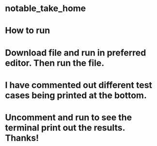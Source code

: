 # notable_take_home

# How to run

# Download file and run in preferred editor. Then run the file.
# I have commented out different test cases being printed at the bottom.
# Uncomment and run to see the terminal print out the results. Thanks!
